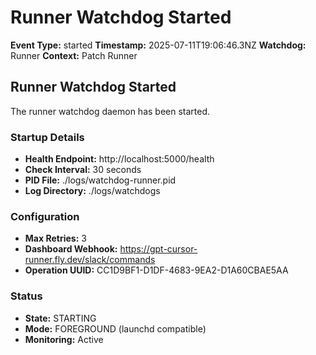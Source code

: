 # Runner Watchdog Started

**Event Type:** started
**Timestamp:** 2025-07-11T19:06:46.3NZ
**Watchdog:** Runner
**Context:** Patch Runner


## Runner Watchdog Started

The runner watchdog daemon has been started.

### Startup Details
- **Health Endpoint:** http://localhost:5000/health
- **Check Interval:** 30 seconds
- **PID File:** ./logs/watchdog-runner.pid
- **Log Directory:** ./logs/watchdogs

### Configuration
- **Max Retries:** 3
- **Dashboard Webhook:** https://gpt-cursor-runner.fly.dev/slack/commands
- **Operation UUID:** CC1D9BF1-D1DF-4683-9EA2-D1A60CBAE5AA

### Status
- **State:** STARTING
- **Mode:** FOREGROUND (launchd compatible)
- **Monitoring:** Active


